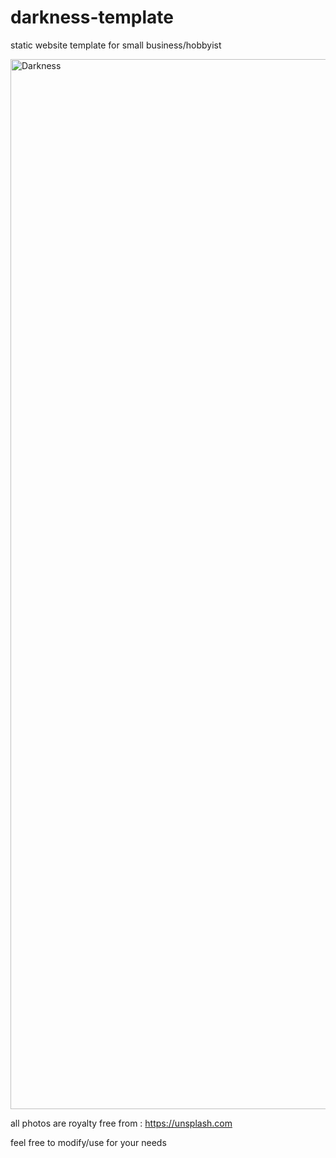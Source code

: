 # darkness-template
  static website template for small business/hobbyist
  
<img width="1680" alt="Darkness" src="https://user-images.githubusercontent.com/26318217/141389754-2bc061cc-e121-4d5b-9c04-6b23cff85fc2.png">


all photos are royalty free from : https://unsplash.com

feel free to modify/use for your needs
